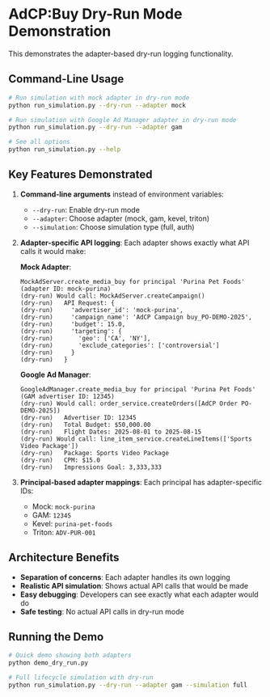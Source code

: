 # AdCP:Buy Dry-Run Mode Demonstration

This demonstrates the adapter-based dry-run logging functionality.

## Command-Line Usage

```bash
# Run simulation with mock adapter in dry-run mode
python run_simulation.py --dry-run --adapter mock

# Run simulation with Google Ad Manager adapter in dry-run mode  
python run_simulation.py --dry-run --adapter gam

# See all options
python run_simulation.py --help
```

## Key Features Demonstrated

1. **Command-line arguments** instead of environment variables:
   - `--dry-run`: Enable dry-run mode
   - `--adapter`: Choose adapter (mock, gam, kevel, triton)
   - `--simulation`: Choose simulation type (full, auth)

2. **Adapter-specific API logging**: Each adapter shows exactly what API calls it would make:
   
   **Mock Adapter**:
   ```
   MockAdServer.create_media_buy for principal 'Purina Pet Foods' (adapter ID: mock-purina)
   (dry-run) Would call: MockAdServer.createCampaign()
   (dry-run)   API Request: {
   (dry-run)     'advertiser_id': 'mock-purina',
   (dry-run)     'campaign_name': 'AdCP Campaign buy_PO-DEMO-2025',
   (dry-run)     'budget': 15.0,
   (dry-run)     'targeting': {
   (dry-run)       'geo': ['CA', 'NY'],
   (dry-run)       'exclude_categories': ['controversial']
   (dry-run)     }
   (dry-run)   }
   ```

   **Google Ad Manager**:
   ```
   GoogleAdManager.create_media_buy for principal 'Purina Pet Foods' (GAM advertiser ID: 12345)
   (dry-run) Would call: order_service.createOrders([AdCP Order PO-DEMO-2025])
   (dry-run)   Advertiser ID: 12345
   (dry-run)   Total Budget: $50,000.00
   (dry-run)   Flight Dates: 2025-08-01 to 2025-08-15
   (dry-run) Would call: line_item_service.createLineItems(['Sports Video Package'])
   (dry-run)   Package: Sports Video Package
   (dry-run)   CPM: $15.0
   (dry-run)   Impressions Goal: 3,333,333
   ```

3. **Principal-based adapter mappings**: Each principal has adapter-specific IDs:
   - Mock: `mock-purina`
   - GAM: `12345` 
   - Kevel: `purina-pet-foods`
   - Triton: `ADV-PUR-001`

## Architecture Benefits

- **Separation of concerns**: Each adapter handles its own logging
- **Realistic API simulation**: Shows actual API calls that would be made
- **Easy debugging**: Developers can see exactly what each adapter would do
- **Safe testing**: No actual API calls in dry-run mode

## Running the Demo

```bash
# Quick demo showing both adapters
python demo_dry_run.py

# Full lifecycle simulation with dry-run
python run_simulation.py --dry-run --adapter gam --simulation full
```